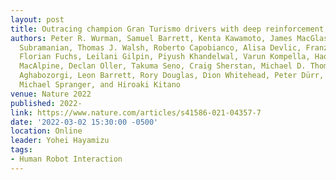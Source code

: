 ```yaml
---
layout: post
title: Outracing champion Gran Turismo drivers with deep reinforcement learning
authors: Peter R. Wurman, Samuel Barrett, Kenta Kawamoto, James MacGlashan, Kaushik
  Subramanian, Thomas J. Walsh, Roberto Capobianco, Alisa Devlic, Franziska Eckert,
  Florian Fuchs, Leilani Gilpin, Piyush Khandelwal, Varun Kompella, HaoChih Lin, Patrick
  MacAlpine, Declan Oller, Takuma Seno, Craig Sherstan, Michael D. Thomure, Houmehr
  Aghabozorgi, Leon Barrett, Rory Douglas, Dion Whitehead, Peter Dürr, Peter Stone,
  Michael Spranger, and Hiroaki Kitano
venue: Nature 2022
published: 2022-
link: https://www.nature.com/articles/s41586-021-04357-7
date: '2022-03-02 15:30:00 -0500'
location: Online
leader: Yohei Hayamizu
tags:
- Human Robot Interaction
---
```

